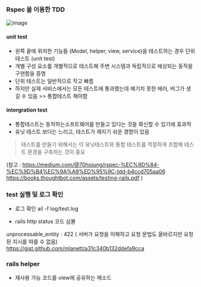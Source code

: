 ### Rspec 을 이용한 TDD

![image](https://user-images.githubusercontent.com/48708746/102313342-ce6edd00-3fb3-11eb-945d-951ec89ceb1b.png)

#### unit test
- 왼쪽 끝에 위치한 기능들 (Model, helper, view, service)을 테스트하는 경우 단위 테스트 (unit test) 
- 개별 구성 요소를 개별적으로 테스트해 주변 시스템과 독립적으로 에상되는 동작을 구현함을 증명 
- 단위 테스트는 일반적으로 작고 빠름 
- 하지만 실제 서비스에서는 모든 테스트에 통과했는데 예기치 못한 에러, 버그가 생길 수 있음 >> 통합테스트 해야함 

#### intergration test 
- 통합테스트는 동작하는소프트웨어를 만들고 있다는 것을 확신할 수 있기에 효과적 
- 유닛 테스트 보다는 느리고, 테스트가 깨지기 쉬운 경향이 있음 

> 테스트를 만들기 위해서는 이 유닛테스트와 통합 테스트를 적절하게 조합해 테스트 환경을 구축하는 것이 중요 

(참고 : 
https://medium.com/@70hojung/rspec-%EC%9D%84-%EC%9D%B4%EC%9A%A9%ED%95%9C-tdd-b4ccd705aa06
https://books.thoughtbot.com/assets/testing-rails.pdf
)


### test 실행 및 로그 확인 

- 로그 확인 
ail -f log/test.log   


- rails http status 코드 심볼 

unprocessable_entity : 422 ( 서버가 요청을 이해하고 요청 문법도 올바르지만 요청된 지시를 따를 수 없음) 
https://gist.github.com/mlanett/a31c340b132ddefa9cca



### rails helper 
- 재사용 가능 코드를 view에 공유하는 메소드 


